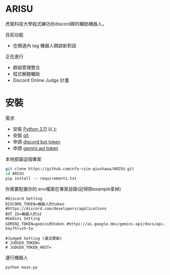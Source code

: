 ﻿# ARISU
虎尾科技大學程式練功坊discord群的輔助機器人。


目前功能
- 在頻道內 tag 機器人開啟新對話

正在進行
- 群組管理整合
- 程式解題輔助
- Discord Online Judge 計畫


# 安裝
需求
- 安裝 [Python 3.11](https://www.python.org/downloads/) 以上
- 安裝 [git](https://git-scm.com/downloads)
- 申請 [discord bot token](https://discord.com/developers/applications)
- 申請 [gemini api token](https://ai.google.dev/)
  
本地部屬這個專案

```bash
git clone https://github.com/nfu-csie-qiushawa/ARISU.git
cd ARISU
pip install -r requirements.txt
```

你需要配置你的.env檔案在專案目錄(記得把example拿掉)
```env
#Discord Setting
DISCORD_TOKEN=機器人的token #https://discord.com/developers/applications
BOT_ID=機器人的id
#Gemini Setting
GEMINI_TOKEN=gemini的token #https://ai.google.dev/gemini-api/docs/api-key?hl=zh-tw

#Judge0 Setting (還沒實裝)
# JUDGE0_TOKEN=
# JUDGE0_TOKEN_HOST=
```
運行機器人
```bash
python main.py
```
